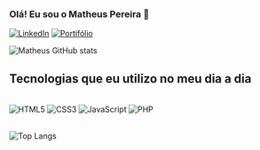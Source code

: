 ### Olá! Eu sou o Matheus Pereira 👋

[![LinkedIn](https://img.shields.io/badge/LinkedIn-0077B5?style=for-the-badge&logo=linkedin&logoColor=white)](https://www.linkedin.com/in/pereiramatheus27/)
[![Portifólio](https://img.shields.io/badge/website-000000?style=for-the-badge&logo=About.me&logoColor=white)](https://studioindoor.com.br/)

![Matheus GitHub stats](https://github-readme-stats.vercel.app/api?username=MatheusPereiraSilva&show_icons=true&theme=radical)

## Tecnologias que eu utilizo no meu dia a dia

<div style="display: inline_block"><br>
    <img alt="HTML5" src="https://img.shields.io/badge/HTML5-E34F26?style=for-the-badge&logo=html5&logoColor=white">
    <img alt="CSS3" src="https://img.shields.io/badge/CSS3-1572B6?style=for-the-badge&logo=css3&logoColor=white">
    <img alt="JavaScript" src="https://img.shields.io/badge/JavaScript-323330?style=for-the-badge&logo=javascript&logoColor=F7DF1E">
    <img alt="PHP" src="https://img.shields.io/badge/PHP-777BB4?style=for-the-badge&logo=php&logoColor=white">
</div>
<br>

![Top Langs](https://github-readme-stats.vercel.app/api/top-langs/?username=MatheusPereiraSilva&hide_progress=true)

<br>
